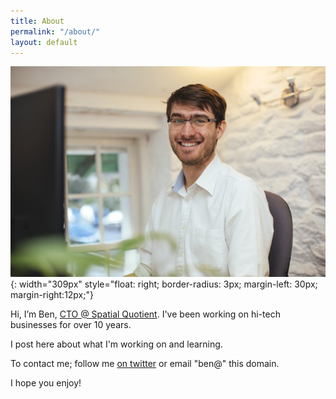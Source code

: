 ```yaml
---
title: About
permalink: "/about/"
layout: default
---
```


![profile picture](./assets/images/benhowes.jpg){: width="309px" style="float: right; border-radius: 3px; margin-left: 30px; margin-right:12px;"}

Hi, I’m Ben, [CTO @ Spatial Quotient](https://spatialquotient.com/). I've been working on hi-tech businesses for over 10 years.

I post here about what I'm working on and learning.

To contact me; follow me [on twitter](https://twitter.com/ben_howes) or email "ben@" this domain.

I hope you enjoy!
